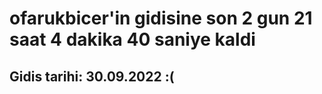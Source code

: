 # ofarukbicer'in gidisine son 2 gun 21 saat 4 dakika 40 saniye kaldi

## Gidis tarihi: 30.09.2022 :(
